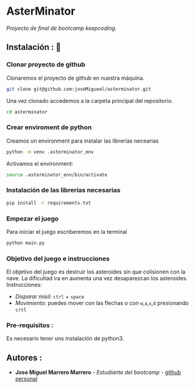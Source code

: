 # AsterMinator
_Proyecto de final de bootcamp keepcoding._
## Instalación : 🚀

### Clonar proyecto de github
Clonaremos el proyecto de github en nuestra máquina.
```bash
git clone git@github.com:joseMigueel/asterminator.git
```
Una vez clonado accedemos a la carpeta principal del repositorio.
```bash
cd asterminator
```
### Crear enviroment de python
Creamos un environment para instalar las librerías necearias
```bash
python -m venv .asterminator_env
```
Activamos el environment:
```bash
source .asterminator_env/bin/activate
```
### Instalación de las librerías necesarias
```bash
pip install -r requirements.txt
```
### Empezar el juego
Para iniciar el juego escriberemos en la terminal
```bash
python main.py
```
### Objetivo del juego e instrucciones
El objetivo del juego es destruir los asteroides sin que colisionen con la nave. La dificultad ira en aumenta una vez desaparezcan los asteroides. 
Instrucciones:
- _Disparar misil_:  `ctrl` + `space`
- _Movimiento_: puedes mover con las flechas o con `w`,`a`,`s`,`d` presionando `crtl`
### Pre-requisitos :
Es necesario tener uns instalación de python3.
## Autores :

* **Jose Miguel Marrero Marrero** - *Estudiante del bootcamp* - [github personal](https://github.com/joseMigueel)
